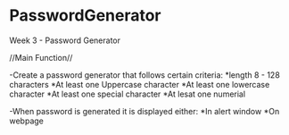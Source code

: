 # PasswordGenerator
Week 3 - Password Generator

//Main Function//

-Create a password generator that follows certain criteria:
  *length 8 - 128 characters
  *At least one Uppercase character
  *At least one lowercase character
  *At least one special character
  *At lesat one numerial
  
 -When password is generated it is displayed either:
  *In alert window
  *On webpage
